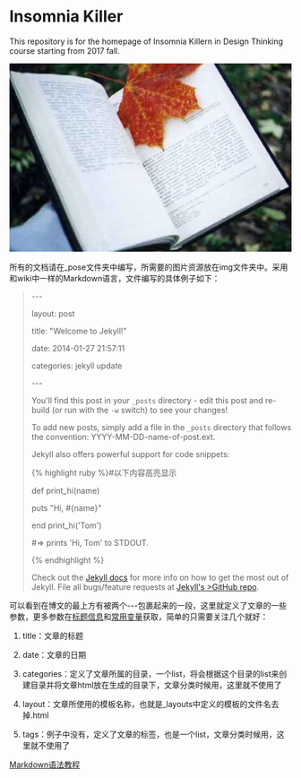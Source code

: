 # Insomnia Killer
This repository is for the homepage of Insomnia Killern in Design Thinking course starting from 2017 fall.

![](https://github.com/Design-Thinking/Design-Thinking.github.io/blob/master/img/Read_me_home.jpg)

所有的文档请在_pose文件夹中编写，所需要的图片资源放在img文件夹中。采用和wiki中一样的Markdown语言，文件编写的具体例子如下：

>\---
>
>layout: post
>
>title:  "Welcome to Jekyll!"
>
>date:   2014-01-27 21:57:11
>
>categories: jekyll update
>
>\---
>
>You'll find this post in your `_posts` directory - edit this post and re-build (or run with the `-w` switch) to see your changes!
>
>To add new posts, simply add a file in the `_posts` directory that follows the convention: YYYY-MM-DD-name-of-post.ext.
>
>Jekyll also offers powerful support for code snippets:
>
>{% highlight ruby %}#以下内容高亮显示
>
>def print_hi(name)
>
>  puts "Hi, #{name}"
>  
>end
>print_hi('Tom')
>
>#=> prints 'Hi, Tom' to STDOUT.
>
>{% endhighlight %}
>
>Check out the [Jekyll docs][jekyll] for more info on how to get the most out of Jekyll. File all bugs/feature requests at [Jekyll's >GitHub repo][jekyll-gh].
>
>[jekyll-gh]: https://github.com/mojombo/jekyll
>
>[jekyll]:    http://jekyllrb.com
>


可以看到在博文的最上方有被两个---包裹起来的一段，这里就定义了文章的一些参数，更多参数在[标题信息](http://jekyll.com.cn/docs/frontmatter/)和[常用变量](http://jekyll.com.cn/docs/variables/)获取，简单的只需要关注几个就好：

1. title：文章的标题

2. date：文章的日期

3. categories：定义了文章所属的目录，一个list，将会根据这个目录的list来创建目录并将文章html放在生成的目录下，文章分类时候用，这里就不使用了

4. layout：文章所使用的模板名称，也就是_layouts中定义的模板的文件名去掉.html

5. tags：例子中没有，定义了文章的标签，也是一个list，文章分类时候用，这里就不使用了

[Markdown语法教程](http://www.jianshu.com/p/075d7cac8fef)

